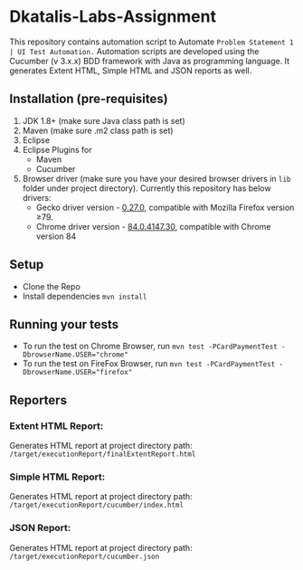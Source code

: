 # Dkatalis-Labs-Assignment
This repository contains automation script to Automate ``` Problem Statement 1 | UI Test Automation. ``` Automation scripts are developed using the Cucumber (v 3.x.x) BDD framework with Java as programming language. It generates Extent HTML, Simple HTML and JSON reports as well.


## Installation (pre-requisites)
1. JDK 1.8+ (make sure Java class path is set)
2. Maven (make sure .m2 class path is set)
3. Eclipse
4. Eclipse Plugins for
   * Maven
   * Cucumber
5. Browser driver (make sure you have your desired browser drivers in ``` lib ``` folder under project directory).
   Currently this repository has below drivers:
   * Gecko driver version - [0.27.0](https://github.com/mozilla/geckodriver/releases/tag/v0.27.0), compatible with Mozilla Firefox version ≥79.
   * Chrome driver version - [84.0.4147.30](https://chromedriver.storage.googleapis.com/index.html?path=84.0.4147.30/), compatible with Chrome version 84


## Setup
* Clone the Repo
* Install dependencies ``` mvn install ```

## Running your tests
* To run the test on Chrome Browser, run ``` mvn test -PCardPaymentTest -DbrowserName.USER="chrome" ```
* To run the test on FireFox Browser, run ``` mvn test -PCardPaymentTest -DbrowserName.USER="firefox" ```


## Reporters

### Extent HTML Report:
Generates HTML report at project directory path: ``` /target/executionReport/finalExtentReport.html ```

### Simple HTML Report:
Generates HTML report at project directory path: ``` /target/executionReport/cucumber/index.html ```

### JSON Report:
Generates HTML report at project directory path: ``` /target/executionReport/cucumber.json ```
